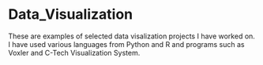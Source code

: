 # Data_Visualization
These are examples of selected data visalization projects I have worked on.  I have used various languages from Python and R and programs such as Voxler and C-Tech Visualization System. 

